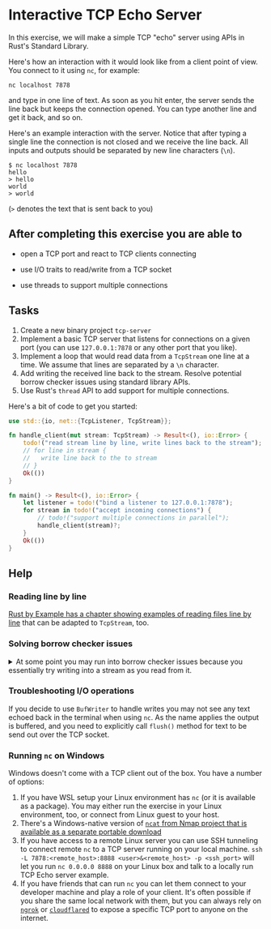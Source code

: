 <!-- markdownlint-disable MD033 -->
# Interactive TCP Echo Server

In this exercise, we will make a simple TCP "echo" server using APIs in Rust's Standard Library.

Here's how an interaction with it would look like from a client point of view. You connect to it using `nc`, for example:

`nc localhost 7878`

and type in one line of text. As soon as you hit enter, the server sends the line back but keeps the connection opened. You can type another line and get it back, and so on.

Here's an example interaction with the server. Notice that after typing a single line the connection is not closed and we receive the line back. All inputs and outputs should be separated by new line characters (`\n`).

```text
$ nc localhost 7878
hello
> hello
world
> world
```

(`>` denotes the text that is sent back to you)

## After completing this exercise you are able to

- open a TCP port and react to TCP clients connecting

- use I/O traits to read/write from a TCP socket

- use threads to support multiple connections

## Tasks

1. Create a new binary project `tcp-server`
2. Implement a basic TCP server that listens for connections on a given port (you can use `127.0.0.1:7878` or any other port that you like).
3. Implement a loop that would read data from a `TcpStream` one line at a time. We assume that lines are separated by a `\n` character.
4. Add writing the received line back to the stream. Resolve potential borrow checker issues using standard library APIs.
5. Use Rust's `thread` API to add support for multiple connections.

Here's a bit of code to get you started:

```rust ignore
use std::{io, net::{TcpListener, TcpStream}};

fn handle_client(mut stream: TcpStream) -> Result<(), io::Error> {
    todo!("read stream line by line, write lines back to the stream");
    // for line in stream {
    //   write line back to the to stream
    // }
    Ok(())
}

fn main() -> Result<(), io::Error> {
    let listener = todo!("bind a listener to 127.0.0.1:7878");
    for stream in todo!("accept incoming connections") {
        // todo!("support multiple connections in parallel");
        handle_client(stream)?;
    }
    Ok(())
}
```

## Help

### Reading line by line

[Rust by Example has a chapter showing examples of reading files line by line](https://doc.rust-lang.org/rust-by-example/std_misc/file/read_lines.html) that can be adapted to `TcpStream`, too.

### Solving borrow checker issues

<details>
    <summary>At some point you may run into borrow checker issues because you essentially try writing into a stream as you read from it.</summary>

The solution is to end up with two separate owned variables that perform reading and writing respectively.

There are two general approaches to do so:

1. Simply clone the stream. `TcpStream` has a `try_clone()` method. This will not clone the stream itself: on the Operating System level there will still be a single connection. But from Rust perspective now this underlying OS resource will be represented by two distinct variables.
2. Use the fact that `Read` and `Write` traits are implemented not only for `TcpStream` but also for `&TcpStream`. For example, you can create a pair of `BufReader` and `BufWriter` by passing `&stream` as an argument.

</details>

### Troubleshooting I/O operations

If you decide to use `BufWriter` to handle writes you may not see any text echoed back in the terminal when using `nc`. As the name applies the output is buffered, and you need to explicitly call `flush()` method for text to be send out over the TCP socket.

### Running `nc` on Windows

Windows doesn't come with a TCP client out of the box. You have a number of options:

1. If you have WSL setup your Linux environment has `nc` (or it is available as a package). You may either run the exercise in your Linux environment, too, or connect from Linux guest to your host.
2. There's a Windows-native version of [`ncat` from Nmap project that is available as a separate portable download](https://nmap.org/ncat/)
3. If you have access to a remote Linux server you can use SSH tunneling to connect remote `nc` to a TCP server running on your local machine. `ssh -L 7878:<remote_host>:8888 <user>&<remote_host> -p <ssh_port>` will let you run `nc 0.0.0.0 8888` on your Linux box and talk to a locally run TCP Echo server example.
4. If you have friends that can run `nc` you can let them connect to your developer machine and play a role of your client. It's often possible if you share the same local network with them, but you can always rely on [`ngrok`](https://ngrok.com/docs/tcp/) or [`cloudflared`](https://developers.cloudflare.com/cloudflare-one/connections/connect-networks/configure-tunnels/local-management/configuration-file/#supported-protocols) to expose a specific TCP port to anyone on the internet.
